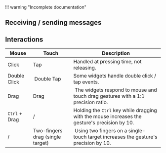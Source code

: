 !!! warning "Incomplete documentation"

## Receiving / sending messages

## Interactions

| Mouse | Touch | Description |
|---|---|---|
| Click | Tap | Handled at pressing time, not releasing. |
| Double Click | Double Tap | Some widgets handle double click / tap events. |
| Drag | Drag | The widgets respond to mouse and touch drag gestures with a 1:1 precision ratio. |
| `Ctrl` + Drag | / | Holding the `Ctrl` key while dragging with the mouse increases the gesture's precision by 10.|
| / | Two-fingers drag (single target) | Using two fingers on a single-touch target increases the gesture's precision by 10. |

